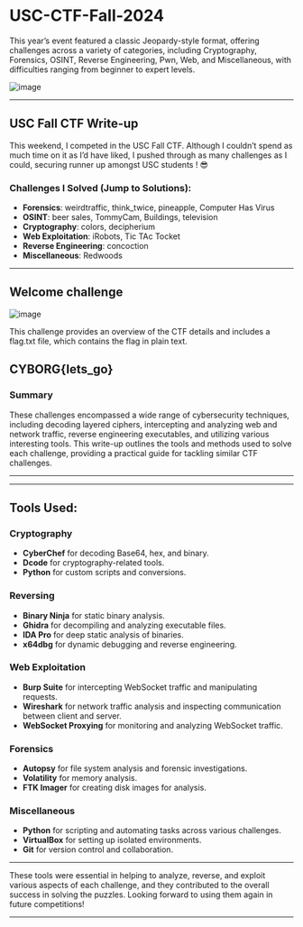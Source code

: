 # USC-CTF-Fall-2024

This year’s event featured a classic Jeopardy-style format, offering challenges across a variety of categories, including Cryptography, Forensics, OSINT, Reverse Engineering, Pwn, Web, and Miscellaneous, with difficulties ranging from beginner to expert levels. 

![image](https://github.com/user-attachments/assets/4376c0b1-0e67-40c0-b854-98cec2d68a58)

---

## USC Fall CTF Write-up

This weekend, I competed in the USC Fall CTF. Although I couldn’t spend as much time on it as I’d have liked, I pushed through as many challenges as I could, securing runner up amongst USC students ! 😎

### Challenges I Solved (Jump to Solutions):
- **Forensics**: weirdtraffic, think_twice, pineapple, Computer Has Virus
- **OSINT**: beer sales, TommyCam, Buildings, television
- **Cryptography**: colors, decipherium
- **Web Exploitation**: iRobots, Tic TAc Tocket
- **Reverse Engineering**: concoction
- **Miscellaneous**: Redwoods

---
## Welcome challenge

![image](https://github.com/user-attachments/assets/b90a26a3-4d16-47d8-9ea1-3bf7bf2e5173)

This challenge provides an overview of the CTF details and includes a flag.txt file, which contains the flag in plain text.

**CYBORG{lets_go}**
---


### Summary

These challenges encompassed a wide range of cybersecurity techniques, including decoding layered ciphers, intercepting and analyzing web and network traffic, reverse engineering executables, and utilizing various interesting tools. This write-up outlines the tools and methods used to solve each challenge, providing a practical guide for tackling similar CTF challenges.

--- 

---

## **Tools Used:**

### **Cryptography**
- **CyberChef** for decoding Base64, hex, and binary.
- **Dcode** for cryptography-related tools.
- **Python** for custom scripts and conversions.

### **Reversing**
- **Binary Ninja** for static binary analysis.
- **Ghidra** for decompiling and analyzing executable files.
- **IDA Pro** for deep static analysis of binaries.
- **x64dbg** for dynamic debugging and reverse engineering.

### **Web Exploitation**
- **Burp Suite** for intercepting WebSocket traffic and manipulating requests.
- **Wireshark** for network traffic analysis and inspecting communication between client and server.
- **WebSocket Proxying** for monitoring and analyzing WebSocket traffic.

### **Forensics**
- **Autopsy** for file system analysis and forensic investigations.
- **Volatility** for memory analysis.
- **FTK Imager** for creating disk images for analysis.

### **Miscellaneous**
- **Python** for scripting and automating tasks across various challenges.
- **VirtualBox** for setting up isolated environments.
- **Git** for version control and collaboration.

---

These tools were essential in helping to analyze, reverse, and exploit various aspects of each challenge, and they contributed to the overall success in solving the puzzles. Looking forward to using them again in future competitions!

---

